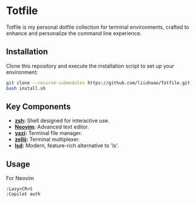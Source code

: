 # Totfile

Totfile is my personal dotfile collection for terminal environments, crafted to enhance and personalize the command line experience.

## Installation

Clone this repository and execute the installation script to set up your environment:

```bash
git clone --recurse-submodules https://github.com/liiuhaao/Totfile.git
bash install.sh
```

## Key Components

- **[zsh](https://www.zsh.org):** Shell designed for interactive use.
- **[Neovim](https://github.com/neovim/neovim):** Advanced text editor.
- **[yazi](https://github.com/sxyazi/yazi):** Terminal file manager.
- **[zellij](https://github.com/zellij-org/zellij):** Terminal multiplexer.
- **[lsd](https://github.com/Peltoche/lsd):** Modern, feature-rich alternative to 'ls'.


## Usage

For Neovim
```
:Lazy<CR>S
:Copilot auth
```
